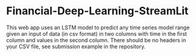 # Financial-Deep-Learning-StreamLit
This web app uses an LSTM model to predict any time series model range given an input of data (in csv format) in two columns with time in the first column and values in the second column. There should be no headers in your CSV file, see submission example in the repository.

